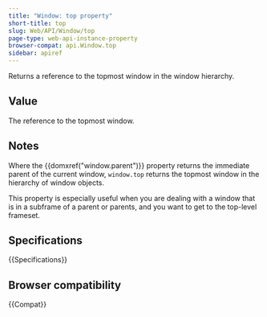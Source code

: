 ```yaml
---
title: "Window: top property"
short-title: top
slug: Web/API/Window/top
page-type: web-api-instance-property
browser-compat: api.Window.top
sidebar: apiref
---
```


Returns a reference to the topmost window in the window hierarchy.

## Value

The reference to the topmost window.

## Notes

Where the {{domxref("window.parent")}} property returns the immediate parent of the
current window, `window.top` returns the topmost window in the hierarchy of
window objects.

This property is especially useful when you are dealing with a window that is in a
subframe of a parent or parents, and you want to get to the top-level frameset.

## Specifications

{{Specifications}}

## Browser compatibility

{{Compat}}

